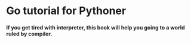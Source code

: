 # Go tutorial for Pythoner

#### If you get tired with interpreter, this book will help you going to a world ruled by compiler.



